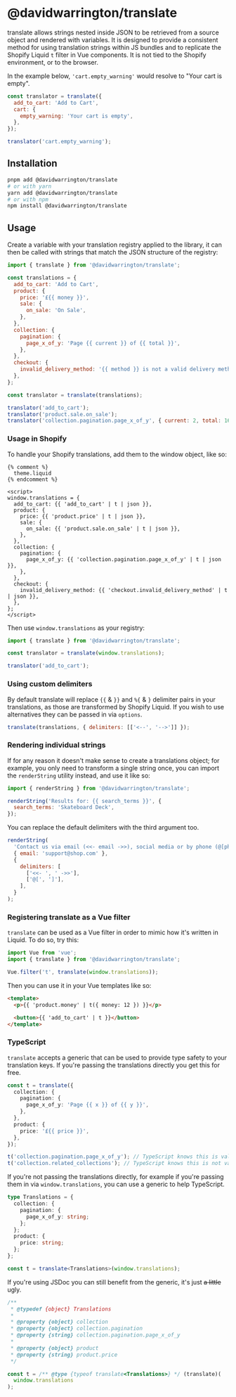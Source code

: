 # @davidwarrington/translate

translate allows strings nested inside JSON to be retrieved from a source object and rendered with variables. It is designed to provide a consistent method for using translation strings within JS bundles and to replicate the Shopify Liquid `t` filter in Vue components. It is not tied to the Shopify environment, or to the browser.

In the example below, `'cart.empty_warning'` would resolve to "Your cart is empty".

```js
const translator = translate({
  add_to_cart: 'Add to Cart',
  cart: {
    empty_warning: 'Your cart is empty',
  },
});

translator('cart.empty_warning');
```

## Installation

```bash
pnpm add @davidwarrington/translate
# or with yarn
yarn add @davidwarrington/translate
# or with npm
npm install @davidwarrington/translate
```

## Usage

Create a variable with your translation registry applied to the library, it can then be called with strings that match the JSON structure of the registry:

```js
import { translate } from '@davidwarrington/translate';

const translations = {
  add_to_cart: 'Add to Cart',
  product: {
    price: '£{{ money }}',
    sale: {
      on_sale: 'On Sale',
    },
  },
  collection: {
    pagination: {
      page_x_of_y: 'Page {{ current }} of {{ total }}',
    },
  },
  checkout: {
    invalid_delivery_method: '{{ method }} is not a valid delivery method',
  },
};

const translator = translate(translations);

translator('add_to_cart');
translator('product.sale.on_sale');
translator('collection.pagination.page_x_of_y', { current: 2, total: 16 });
```

### Usage in Shopify

To handle your Shopify translations, add them to the window object, like so:

```liquid
{% comment %}
  theme.liquid
{% endcomment %}

<script>
window.translations = {
  add_to_cart: {{ 'add_to_cart' | t | json }},
  product: {
    price: {{ 'product.price' | t | json }},
    sale: {
      on_sale: {{ 'product.sale.on_sale' | t | json }},
    },
  },
  collection: {
    pagination: {
      page_x_of_y: {{ 'collection.pagination.page_x_of_y' | t | json }},
    },
  },
  checkout: {
    invalid_delivery_method: {{ 'checkout.invalid_delivery_method' | t | json }},
  },
};
</script>
```

Then use `window.translations` as your registry:

```js
import { translate } from '@davidwarrington/translate';

const translator = translate(window.translations);

translator('add_to_cart');
```

### Using custom delimiters

By default translate will replace `{{` & `}}` and `%{` & `}` delimiter pairs in your translations, as those are transformed by Shopify Liquid. If you wish to use alternatives they can be passed in via `options`.

```js
translate(translations, { delimiters: [['<--', '-->']] });
```

### Rendering individual strings

If for any reason it doesn't make sense to create a translations object; for example, you only need to transform a single string once, you can import the `renderString` utility instead, and use it like so:

```js
import { renderString } from '@davidwarrington/translate';

renderString('Results for: {{ search_terms }}', {
  search_terms: 'Skateboard Deck',
});
```

You can replace the default delimiters with the third argument too.

```js
renderString(
  'Contact us via email (<<- email ->>), social media or by phone (@[phone])',
  { email: 'support@shop.com' },
  {
    delimiters: [
      ['<<- ', ' ->>'],
      ['@[', ']'],
    ],
  }
);
```

### Registering translate as a Vue filter

`translate` can be used as a Vue filter in order to mimic how it's written in Liquid. To do so, try this:

```js
import Vue from 'vue';
import { translate } from '@davidwarrington/translate';

Vue.filter('t', translate(window.translations));
```

Then you can use it in your Vue templates like so:

```html
<template>
  <p>{{ 'product.money' | t({ money: 12 }) }}</p>

  <button>{{ 'add_to_cart' | t }}</button>
</template>
```

### TypeScript

`translate` accepts a generic that can be used to provide type safety to your translation keys. If you're passing the translations directly you get this for free.

```ts
const t = translate({
  collection: {
    pagination: {
      page_x_of_y: 'Page {{ x }} of {{ y }}',
    },
  },
  product: {
    price: '£{{ price }}',
  },
});

t('collection.pagination.page_x_of_y'); // TypeScript knows this is valid
t('collection.related_collections'); // TypeScript knows this is not valid
```

If you're not passing the translations directly, for example if you're passing them in via `window.translations`, you can use a generic to help TypeScript.

```ts
type Translations = {
  collection: {
    pagination: {
      page_x_of_y: string;
    };
  };
  product: {
    price: string;
  };
};

const t = translate<Translations>(window.translations);
```

If you're using JSDoc you can still benefit from the generic, it's just ~~a little~~ ugly.

```js
/**
 * @typedef {object} Translations
 *
 * @property {object} collection
 * @property {object} collection.pagination
 * @property {string} collection.pagination.page_x_of_y
 *
 * @property {object} product
 * @property {string} product.price
 */

const t = /** @type {typeof translate<Translations>} */ (translate)(
  window.translations
);
```
